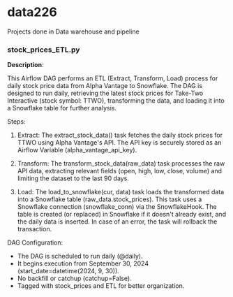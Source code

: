 # data226
Projects done in Data warehouse and pipeline

### stock_prices_ETL.py
**Description**:

This Airflow DAG performs an ETL (Extract, Transform, Load) process for daily stock price data from Alpha Vantage to Snowflake. The DAG is designed to run daily, retrieving the latest stock prices for Take-Two Interactive (stock symbol: TTWO), transforming the data, and loading it into a Snowflake table for further analysis.

Steps:
1. Extract: The extract_stock_data() task fetches the daily stock prices for TTWO using Alpha Vantage's API. The API key is securely stored as an Airflow Variable (alpha_vantage_api_key).
   
2. Transform: The transform_stock_data(raw_data) task processes the raw API data, extracting relevant fields (open, high, low, close, volume) and limiting the dataset to the last 90 days.

3. Load: The load_to_snowflake(cur, data) task loads the transformed data into a Snowflake table (raw_data.stock_prices). This task uses a Snowflake connection (snowflake_conn) via the SnowflakeHook. The table is created (or replaced) in Snowflake if it doesn't already exist, and the daily data is inserted. In case of an error, the task will rollback the transaction.

DAG Configuration:
- The DAG is scheduled to run daily (@daily).
- It begins execution from September 30, 2024 (start_date=datetime(2024, 9, 30)).
- No backfill or catchup (catchup=False).
- Tagged with stock_prices and ETL for better organization.

